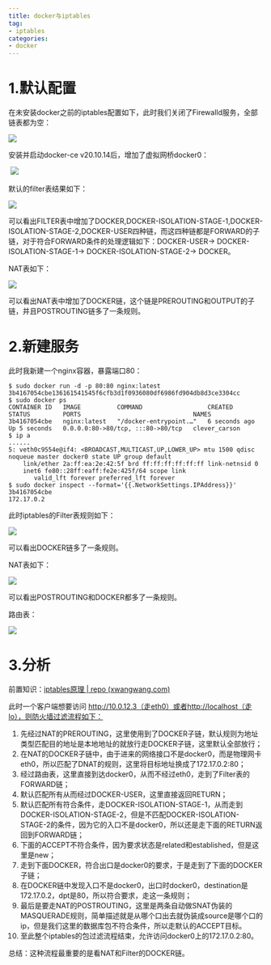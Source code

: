 ```yaml
---
title: docker与iptables
tag:
- iptables
categories:
- docker
---
```


# 1.默认配置

在未安装docker之前的iptables配置如下，此时我们关闭了Firewalld服务，全部链表都为空：

![](https://images-pigo.oss-cn-beijing.aliyuncs.com/20220430215242.png)

安装并启动docker-ce v20.10.14后，增加了虚拟网桥docker0：

​	![](https://images-pigo.oss-cn-beijing.aliyuncs.com/20220501221724.png)

默认的filter表结果如下：

![](https://images-pigo.oss-cn-beijing.aliyuncs.com/20220501221057.png)

可以看出FILTER表中增加了DOCKER,DOCKER-ISOLATION-STAGE-1,DOCKER-ISOLATION-STAGE-2,DOCKER-USER四种链，而这四种链都是FORWARD的子链，对于符合FORWARD条件的处理逻辑如下：DOCKER-USER-> DOCKER-ISOLATION-STAGE-1-> DOCKER-ISOLATION-STAGE-2-> DOCKER。

NAT表如下：

![](https://images-pigo.oss-cn-beijing.aliyuncs.com/20220501221254.png)

可以看出NAT表中增加了DOCKER链，这个链是PREROUTING和OUTPUT的子链，并且POSTROUTING链多了一条规则。

# 2.新建服务

此时我新建一个nginx容器，暴露端口80：

~~~shell
$ sudo docker run -d -p 80:80 nginx:latest
3b4167054cbe136161541545f6cfb3d1f0936080df6986fd904db8d3ce3304cc
$ sudo docker ps
CONTAINER ID   IMAGE          COMMAND                  CREATED         STATUS         PORTS                               NAMES
3b4167054cbe   nginx:latest   "/docker-entrypoint.…"   6 seconds ago   Up 5 seconds   0.0.0.0:80->80/tcp, :::80->80/tcp   clever_carson
$ ip a
......
5: veth0c9554e@if4: <BROADCAST,MULTICAST,UP,LOWER_UP> mtu 1500 qdisc noqueue master docker0 state UP group default
    link/ether 2a:ff:ea:2e:42:5f brd ff:ff:ff:ff:ff:ff link-netnsid 0
    inet6 fe80::28ff:eaff:fe2e:425f/64 scope link
       valid_lft forever preferred_lft forever
$ sudo docker inspect --format='{{.NetworkSettings.IPAddress}}' 3b4167054cbe
172.17.0.2
~~~

此时iptables的Filter表规则如下：

![](https://images-pigo.oss-cn-beijing.aliyuncs.com/20220501222345.png)

可以看出DOCKER链多了一条规则。

NAT表如下：

![](https://images-pigo.oss-cn-beijing.aliyuncs.com/20220501222746.png)

可以看出POSTROUTING和DOCKER都多了一条规则。

路由表：

![](https://images-pigo.oss-cn-beijing.aliyuncs.com/20220501234559.png)

# 3.分析

前置知识：[iptables原理 | repo (xwangwang.com)](https://www.xwangwang.com/2022/04/30/Security/iptables原理/)

此时一个客户端想要访问 http://10.0.12.3（走eth0）或者http://localhost（走lo），则防火墙过滤流程如下：

1. 先经过NAT的PREROUTING，这里使用到了DOCKER子链，默认规则为地址类型匹配目的地址是本地地址的就放行走DOCKER子链，这里默认全部放行；
2. 在NAT的DOCKER子链中，由于进来的网络接口不是docker0，而是物理网卡eth0，所以匹配了DNAT的规则，这里将目标地址换成了172.17.0.2:80；
3. 经过路由表，这里直接到达docker0，从而不经过eth0，走到了Filter表的FORWARD链；
4. 默认匹配所有从而经过DOCKER-USER，这里直接返回RETURN；
5. 默认匹配所有符合条件，走DOCKER-ISOLATION-STAGE-1，从而走到DOCKER-ISOLATION-STAGE-2，但是不匹配DOCKER-ISOLATION-STAGE-2的条件，因为它的入口不是docker0，所以还是走下面的RETURN返回到FORWARD链；
6. 下面的ACCEPT不符合条件，因为要求状态是related和established，但是这里是new；
7. 走到下面DOCKER，符合出口是docker0的要求，于是走到了下面的DOCKER子链；
8. 在DOCKER链中发现入口不是docker0，出口时docker0，destination是172.17.0.2，dpt是80，所以符合要求，走这一条规则；
9. 最后是要走NAT的POSTROUTING，这里是两条自动做SNAT伪装的MASQUERADE规则，简单描述就是从哪个口出去就伪装成source是哪个口的ip，但是我们这里的数据库包不符合条件，所以走默认的ACCEPT目标。
10. 至此整个iptables的包过滤流程结束，允许访问docker0上的172.17.0.2:80。

总结：这种流程最重要的是看NAT和Filter的DOCKER链。

